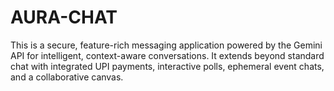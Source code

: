 # AURA-CHAT
This is a secure, feature-rich messaging application powered by the Gemini API for intelligent, context-aware conversations. It extends beyond standard chat with integrated UPI payments, interactive polls, ephemeral event chats, and a collaborative canvas.
